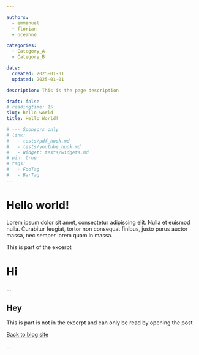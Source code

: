 ```yaml
---

authors:
  - emmanuel
  - florian
  - oceanne

categories:
  - Category_A
  - Category_B

date:
  created: 2025-01-01
  updated: 2025-01-01

description: This is the page description

draft: false
# readingtime: 15
slug: hello-world
title: Hello World!

# --- Sponsors only
# link:
#   - tests/pdf_hook.md
#   - tests/youtube_hook.md
#   - Widget: tests/widgets.md
# pin: true
# tags:
#   - FooTag
#   - BarTag
---
```


# Hello world!

Lorem ipsum dolor sit amet, consectetur adipiscing elit. Nulla et euismod
nulla. Curabitur feugiat, tortor non consequat finibus, justo purus auctor
massa, nec semper lorem quam in massa.

This is part of the excerpt

<!-- end-of-excerpt -->
# Hi

...

<!-- more -->
## Hey

This is part is not in the excerpt and can only be read by opening the post

[Back to blog site](../../index.md)

...
